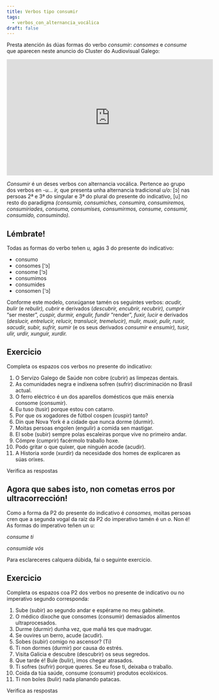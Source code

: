 ```yaml
---
title: Verbos tipo consumir
tags:
  - verbos_con_alternancia_vocálica
draft: false
---
```

Presta atención ás dúas formas do verbo *consumir: consomes* e *consume* que aparecen neste anuncio do Cluster do Audiovisual Galego: 

<iframe width="560" height="315" src="https://www.youtube.com/embed/Gt4GGbT7IBo" title="YouTube video player" frameborder="0" allow="accelerometer; autoplay; clipboard-write; encrypted-media; gyroscope; picture-in-picture; web-share" allowfullscreen></iframe>

*Consumir* é un deses verbos con alternancia vocálica. Pertence ao grupo dos verbos en *\-u... ir,* que presenta unha alternancia tradicional *u/o:* \[ɔ] nas persoas 2ª e 3ª do singular e 3ª do plural do presente do indicativo, \[u] no resto do paradigma *(consumía, consumiches, consumira, consumiremos, consumiriades, consuma, consumises, consumirmos, consume, consumir, consumido, consumindo).*

## Lémbrate!

Todas as formas do verbo teñen *u,* agás 3 do presente do indicativo:

* consumo
* consomes \[‘ɔ]
* consome \[‘ɔ]
* consumimos
* consumides
* consomen \[‘ɔ]

Conforme este modelo, conxúganse tamén os seguintes verbos: *acudir, bulir* (e *rebulir), cubrir* e derivados (*descubrir, encubrir, recubrir), cumprir* “ser mester”, *cuspir, durmir, engulir, fundir* “render”, *fuxir, lucir* e derivados (*deslucir, entrelucir, relucir, translucir, tremelucir), mulir, muxir, pulir, ruxir, sacudir, subir, sufrir, sumir* (e os seus derivados *consumir* e *ensumir), tusir, ulir, urdir, xunguir, xurdir.*

## Exercicio

Completa os espazos cos verbos no presente do indicativo:

1. O Servizo Galego de Saúde non <e-answer>cobre</e-answer> (cubrir) as limpezas dentais.
2. As comunidades negra e indíxena <e-answer>sofren</e-answer> (sufrir) discriminación no Brasil actual.
3. O ferro eléctrico é un dos aparellos domésticos que máis enerxía <e-answer>consome</e-answer> (consumir).
4. Eu <e-answer>tuso</e-answer> (tusir) porque estou con catarro.
5. Por que os xogadores de fútbol <e-answer>cospen</e-answer> (cuspir) tanto?
6. Din que Nova York é a cidade que nunca <e-answer>dorme</e-answer> (durmir).
7. Moitas persoas <e-answer>engolen</e-answer> (engulir) a comida sen mastigar.
8. El <e-answer>sobe</e-answer> (subir) sempre polas escaleiras porque vive no primeiro andar.
9. <e-answer>Cómpre</e-answer> (cumprir) facérmolo traballo hoxe.
10. Podo gritar o que quixer, que ninguén <e-answer>acode</e-answer> (acudir).
11. A Historia <e-answer>xorde</e-answer> (xurdir) da necesidade dos homes de explicaren as súas orixes.

<e-validate>Verifica as respostas</e-validate>

## Agora que sabes isto, non cometas erros por ultracorrección!

Como a forma da P2 do presente do indicativo é *consomes,* moitas persoas cren que a segunda vogal da raíz da P2 do imperativo tamén é un *o*. Non é! As formas do imperativo teñen un *u:*

*consume ti*

*consumide vós*

Para esclareceres calquera dúbida, fai o seguinte exercicio.

## Exercicio

Completa os espazos coa P2 dos verbos no presente de indicativo ou no imperativo segundo corresponda:

1. <e-answer>Sube</e-answer> (subir) ao segundo andar e espérame no meu gabinete.
2. O médico díxoche que <e-answer>consomes</e-answer> (consumir) demasiados alimentos ultraprocesados.
3. <e-answer>Durme</e-answer> (durmir) dunha vez, que mañá tes que madrugar.
4. Se ouvires un berro, <e-answer>acude</e-answer> (acudir).
5. <e-answer>Sobes</e-answer> (subir) comigo no ascensor? (Ti)
6. Ti non <e-answer>dormes</e-answer> (durmir) por causa do estrés.
7. Visita Galicia e <e-answer>descubre</e-answer> (descubrir) os seus segredos.
8. Que tarde é! <e-answer>Bule</e-answer> (bulir), imos chegar atrasados.
9. Ti <e-answer>sofres</e-answer> (sufrir) porque queres. Se eu fose ti, deixaba o traballo.
10. Coida da túa saúde, <e-answer>consume</e-answer> (consumir) produtos ecolóxicos.
11. Ti non <e-answer>boles</e-answer> (bulir) nada planando patacas.

<e-validate>Verifica as respostas</e-validate>